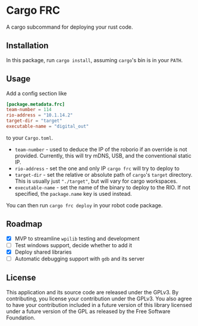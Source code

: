 # Cargo FRC

A cargo subcommand for deploying your rust code.

## Installation

In this package, run `cargo install`, assuming `cargo`'s bin is in your `PATH`.

## Usage

Add a config section like 
```toml
[package.metadata.frc]
team-number = 114
rio-address = "10.1.14.2"
target-dir = "target" 
executable-name = "digital_out"
```
to your `Cargo.toml`.

* `team-number` - used to deduce the IP of the roborio if an override is not provided. Currently, this will try mDNS, USB, and the conventional static IP.
* `rio-address` - set the one and only IP `cargo frc` will try to deploy to
* `target-dir` - set the relative or absolute path of `cargo`'s `target` directory. This is usually just `"./target"`, but will vary for cargo workspaces.
* `executable-name` - set the name of the binary to deploy to the RIO. If not specified, the `package.name` key is used instead.

You can then run `cargo frc deploy` in your robot code package.

## Roadmap

- [x] MVP to streamline `wpilib` testing and development
- [ ] Test windows support, decide whether to add it
- [x] Deploy shared libraries
- [ ] Automatic debugging support with `gdb` and its server

## License

This application and its source code are released under the GPLv3.
By contributing, you license your contribution under the GPLv3.
You also agree to have your contribution included in a future
version of this library licensed under a future version of the GPL
as released by the Free Software Foundation.
